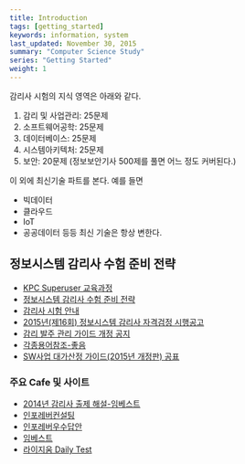 ```yaml
---
title: Introduction
tags: [getting_started]
keywords: information, system
last_updated: November 30, 2015
summary: "Computer Science Study"
series: "Getting Started"
weight: 1
---
```


감리사 시험의 지식 영역은 아래와 같다.

1. 감리 및 사업관리: 25문제
1. 소프트웨어공학: 25문제
1. 데이터베이스: 25문제
1. 시스템아키텍처: 25문제
1. 보안: 20문제 (정보보안기사 500제를 풀면 어느 정도 커버된다.)

이 외에 최신기술 파트를 본다. 예를 들면

* 빅데이터
* 클라우드
* IoT
* 공공데이터 등등
최신 기술은 항상 변한다.


## 정보시스템 감리사 수험 준비 전략
* [KPC Superuser 교육과정](http://cafe.naver.com/ibits)
* [정보시스템 감리사 수험 준비 전략](http://software-world.tistory.com/1)
* [감리사 시험 안내](https://www.lyzeum.com/board/summary.asp?Boar_code=MP1174&Clas_Code=CC1363&Cata_Code=CC1424)
* [2015년(제16회) 정보시스템 감리사 자격검정 시행공고](http://www.nia.or.kr/BBS/board_view.asp?BoardID=201112021126599835&id=14855&Order=020100&search_target=3&keyword=%EA%B0%90%EB%A6%AC&Flag=020000&nowpage=1&objpage=0)
* [감리 발주 관리 가이드 개정 공지](http://www.nia.or.kr/bbs/board_view.asp?BoardID=201112131557367504&id=11054&Order=011000&search_target=&keyword=&Flag=010000&nowpage=1&objpage=0)
* [각종용어참조-좋음](http://lugenzhe.blog.me/90174186883)
* [SW사업 대가산정 가이드(2015년 개정판) 공표](https://www.sw.or.kr/news/n_not_view.jsp?articleNo=27115)

### 주요 Cafe 및 사이트
* [2014년 감리사 출제 해설-임베스트](http://license.youngjin.com/free_edu/free_edu_mp4.asp?elc_cd=2313&cate_cd=2205)
* [인포레버컨설팅](http://cafe.naver.com/inforeverconsulting)
* [인포레버우수답안](http://cafe.naver.com/inforeverconsulting.cafe?iframe_url=/ArticleList.nhn%3Fsearch.clubid=26067623%26search.menuid=274%26search.boardtype=L%26search.page=1%26userDisplay=%26search.specialmenutype=)
* [임베스트](http://limbest.com/)
* [라이지움 Daily Test](https://www.lyzeum.com/board/board_list.asp?Sear_Valu=&Now_Page=1&Page_Size=20&Sear_Key=02&Sear_Word=&Clas_Code=PT1018&Cate_Code=&Boar_Code=MP1172)


